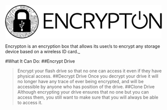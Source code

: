 ![Logo](https://github.com/Encrypton/encrypton/blob/master/Logos/1x/Asset%201.png?raw=true)

Encrypton is an encryption box that allows its user/s to encrypt any storage device based on a wireless ID card._


#What It Can Do:
##Encrypt Drive
> Encrypt your flash drive so that no one can access it even if they have physical access.
##Decrypt Drive
> Once you decrypt your drive it will no longer have any trace of ever being encrypted, and will be accessible by anyone who has position of the drive.
##Clone Drive
>Although encrypting your drive ensures that no one but you can access them, you still want to make sure that you will always be able to access it.
